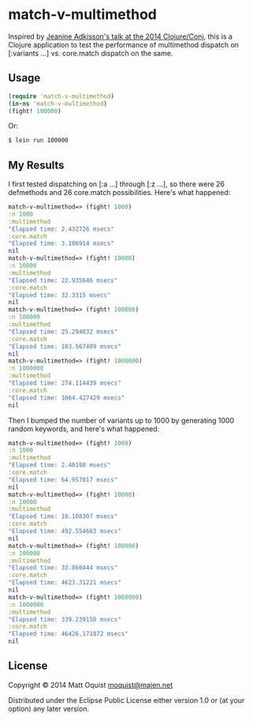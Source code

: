 # match-v-multimethod

Inspired by [Jeanine Adkisson's talk at the 2014
Clojure/Conj](https://www.youtube.com/watch?v=ZQkIWWTygio), this is a Clojure
application to test the performance of multimethod dispatch on [:variants ...]
vs. core.match dispatch on the same.

## Usage
```clojure
(require 'match-v-multimethod)
(in-ns 'match-v-multimethod)
(fight! 100000)
```

Or:
```bash
$ lein run 100000
```

## My Results

I first tested dispatching on [:a ...] through [:z ...], so there were
26 defmethods and 26 core.match possibilities. Here's what happened:
```clojure
match-v-multimethod=> (fight! 1000)
:n 1000
:multimethod
"Elapsed time: 2.432726 msecs"
:core.match
"Elapsed time: 3.186914 msecs"
nil
match-v-multimethod=> (fight! 10000)
:n 10000
:multimethod
"Elapsed time: 22.935646 msecs"
:core.match
"Elapsed time: 32.3315 msecs"
nil
match-v-multimethod=> (fight! 100000)
:n 100000
:multimethod
"Elapsed time: 25.294832 msecs"
:core.match
"Elapsed time: 103.567409 msecs"
nil
match-v-multimethod=> (fight! 1000000)
:n 1000000
:multimethod
"Elapsed time: 274.114439 msecs"
:core.match
"Elapsed time: 1064.427429 msecs"
nil
```

Then I bumped the number of variants up to 1000 by generating 1000
random keywords, and here's what happened:
```clojure
match-v-multimethod=> (fight! 1000)
:n 1000
:multimethod
"Elapsed time: 2.40198 msecs"
:core.match
"Elapsed time: 64.957017 msecs"
nil
match-v-multimethod=> (fight! 10000)
:n 10000
:multimethod
"Elapsed time: 18.108307 msecs"
:core.match
"Elapsed time: 492.554663 msecs"
nil
match-v-multimethod=> (fight! 100000)
:n 100000
:multimethod
"Elapsed time: 33.860444 msecs"
:core.match
"Elapsed time: 4623.31221 msecs"
nil
match-v-multimethod=> (fight! 1000000)
:n 1000000
:multimethod
"Elapsed time: 339.239158 msecs"
:core.match
"Elapsed time: 46426.171872 msecs"
nil
```

## License

Copyright © 2014 Matt Oquist <moquist@majen.net>

Distributed under the Eclipse Public License either version 1.0 or (at
your option) any later version.
